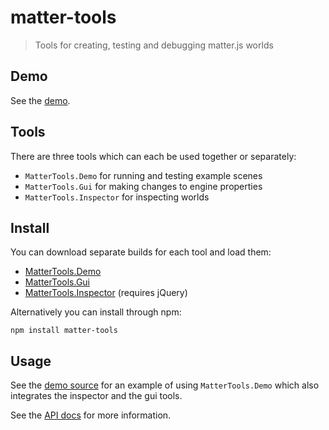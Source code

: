 # matter-tools

> Tools for creating, testing and debugging matter.js worlds

## Demo

See the [demo](http://liabru.github.io/matter-tools/demo).

## Tools

There are three tools which can each be used together or separately:

- `MatterTools.Demo` for running and testing example scenes
- `MatterTools.Gui` for making changes to engine properties
- `MatterTools.Inspector` for inspecting worlds

## Install

You can download separate builds for each tool and load them:

- [MatterTools.Demo](https://github.com/liabru/matter-tools/blob/master/build/matter-tools.demo.js)
- [MatterTools.Gui](https://github.com/liabru/matter-tools/blob/master/build/matter-tools.gui.js)
- [MatterTools.Inspector](https://github.com/liabru/matter-tools/blob/master/build/matter-tools.inspector.js) (requires jQuery)

Alternatively you can install through npm:

    npm install matter-tools

## Usage

See the [demo source](https://github.com/liabru/matter-tools/blob/master/docs/demo/index.html) 
for an example of using `MatterTools.Demo` which also integrates the inspector and the gui tools.

See the [API docs](https://github.com/liabru/matter-tools/blob/master/API.md) for more information.